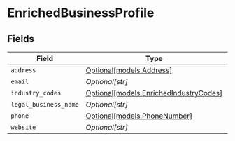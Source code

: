 # EnrichedBusinessProfile


## Fields

| Field                                                                        | Type                                                                         | Required                                                                     | Description                                                                  | Example                                                                      |
| ---------------------------------------------------------------------------- | ---------------------------------------------------------------------------- | ---------------------------------------------------------------------------- | ---------------------------------------------------------------------------- | ---------------------------------------------------------------------------- |
| `address`                                                                    | [Optional[models.Address]](../models/address.md)                             | :heavy_minus_sign:                                                           | N/A                                                                          |                                                                              |
| `email`                                                                      | *Optional[str]*                                                              | :heavy_minus_sign:                                                           | N/A                                                                          | jordan.lee@classbooker.dev                                                   |
| `industry_codes`                                                             | [Optional[models.EnrichedIndustryCodes]](../models/enrichedindustrycodes.md) | :heavy_minus_sign:                                                           | N/A                                                                          |                                                                              |
| `legal_business_name`                                                        | *Optional[str]*                                                              | :heavy_minus_sign:                                                           | N/A                                                                          |                                                                              |
| `phone`                                                                      | [Optional[models.PhoneNumber]](../models/phonenumber.md)                     | :heavy_minus_sign:                                                           | N/A                                                                          |                                                                              |
| `website`                                                                    | *Optional[str]*                                                              | :heavy_minus_sign:                                                           | N/A                                                                          |                                                                              |
